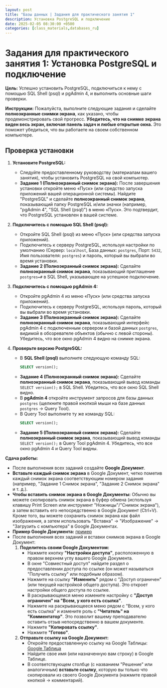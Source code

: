 ```yaml
---
layout: post
title: "Базы данных | Задания для практического занятия 1"
description: Установка PostgreSQL и подключение
date: 2025-02-05 08:30:00 +0500
categories: [class_materials,databases_ru]
---
```


# Задания для практического занятия 1: Установка PostgreSQL и подключение

**Цель:** Успешно установить PostgreSQL, подключиться к нему с помощью SQL Shell (psql) и pgAdmin 4, и выполнить основные шаги проверки.

**Инструкции:** Пожалуйста, выполните следующие задания и сделайте **полноэкранные снимки экрана**, как указано, чтобы продемонстрировать свой прогресс.  **Убедитесь, что на снимке экрана виден весь экран, включая панель задач и любые открытые окна.** Это поможет убедиться, что вы работаете на своем собственном компьютере.

## Проверка установки

1.  **Установите PostgreSQL:**
    *   Следуйте предоставленному руководству (материалам вашего занятия), чтобы установить PostgreSQL на свой компьютер.
    *   **Задание 1 (Полноэкранный снимок экрана):** После завершения установки откройте меню «Пуск» (или средство запуска приложений вашей операционной системы). Найдите "PostgreSQL" и сделайте **полноэкранный снимок экрана**, показывающий папку PostgreSQL и/или значки (например, "pgAdmin 4", "SQL Shell (psql)") в меню «Пуск». Это подтвердит, что PostgreSQL установлен в вашей системе.

2.  **Подключитесь с помощью SQL Shell (psql):**
    *   Откройте SQL Shell (psql) из меню «Пуск» (или средства запуска приложений).
    *   Подключитесь к серверу PostgreSQL, используя настройки по умолчанию (Сервер: `localhost`, База данных: `postgres`, Порт: `5432`, Имя пользователя: `postgres`) и пароль, который вы выбрали во время установки.
    *   **Задание 2 (Полноэкранный снимок экрана):** Сделайте **полноэкранный снимок экрана**, показывающий приглашение `postgres=#` в SQL Shell, указывающее на успешное подключение.

3.  **Подключитесь с помощью pgAdmin 4:**
    *   Откройте pgAdmin 4 из меню «Пуск» (или средства запуска приложений).
    *   Подключитесь к серверу PostgreSQL, используя пароль, который вы выбрали во время установки.
    *   **Задание 3 (Полноэкранный снимок экрана):** Сделайте **полноэкранный снимок экрана**, показывающий интерфейс pgAdmin 4 с подключенным сервером и базой данных `postgres`, видимой в обозревателе объектов (обычно с левой стороны). Убедитесь, что все окно pgAdmin 4 видно на снимке экрана.

4.  **Проверьте версию PostgreSQL:**
    *   В **SQL Shell (psql)** выполните следующую команду SQL:
        ```sql
        SELECT version();
        ```
    *   **Задание 4 (Полноэкранный снимок экрана):** Сделайте **полноэкранный снимок экрана**, показывающий вывод команды `SELECT version();` в SQL Shell. Убедитесь, что все окно SQL Shell видно.
    *   В **pgAdmin 4** откройте инструмент запросов для базы данных `postgres` (щелкните правой кнопкой мыши на базе данных `postgres` -> Query Tool).
    *   В Query Tool выполните ту же команду SQL:
        ```sql
        SELECT version();
        ```
    *   **Задание 5 (Полноэкранный снимок экрана):** Сделайте **полноэкранный снимок экрана**, показывающий вывод команды `SELECT version();` в Query Tool pgAdmin 4. Убедитесь, что все окно pgAdmin 4 и Query Tool видны.


**Сдача работы:**
*   После выполнения всех заданий создайте **Google Документ**.
*   **Вставьте каждый снимок экрана** в Google Документ, четко пометив каждый снимок экрана соответствующим номером задания (например, "Задание 1 Снимок экрана", "Задание 2 Снимок экрана" и т. д.).
*   **Чтобы вставить снимок экрана в Google Документы:** Обычно вы можете скопировать снимок экрана в буфер обмена (используя клавишу Print Screen или инструмент "Ножницы"/"Снимок экрана"), а затем вставить его непосредственно в Google Документ (Ctrl+V).  Кроме того, вы можете сохранить снимок экрана как файл изображения, а затем использовать "Вставка" -> "Изображение" -> "Загрузить с компьютера" в Google Документах.
*  **Пример Google Документа:** [пример](https://docs.google.com/document/d/1ynMC9SYneneHVpLJf36K83jjNSFCzXFsQQU0zLsd1U0/edit?usp=sharing)
*   После выполнения всех заданий и вставки снимков экрана в Google Документ:
    1.  **Поделитесь своим Google Документом:**
        *   Нажмите кнопку **"Настройки доступа"**, расположенную в правом верхнем углу вашего Google Документа.
        *   В окне "Совместный доступ" найдите раздел о предоставлении доступа по ссылке (он может называться "Получить ссылку" или подобным образом).
        *   Нажмите на ссылку **"Изменить"** рядом с "Доступ ограничен" (или текущей настройкой общего доступа). Это откроет настройки общего доступа по ссылке.
        *   В раскрывающемся меню измените настройку с **"Доступ ограничен" на "Всем, у кого есть ссылка"**.
        *   Нажмите на раскрывающееся меню рядом с "Всем, у кого есть ссылка" и измените роль с **"Читатель" на "Комментатор"**. Это позволит вашему преподавателю оставить отзыв непосредственно в вашем документе.
        *   Нажмите **"Копировать ссылку"**.
        *   Нажмите **"Готово"**.
    2.  **Отправьте ссылку на Google Документ:**
        *   Откройте предоставленную ссылку на Google Таблицы: [Google Таблица](https://docs.google.com/spreadsheets/d/1QGOHyNHHcyDGcHhwq_vayNSItSNLEt_Qc58ZUeXONyo/edit?usp=sharing)
        *   Найдите свое имя (или назначенную вам строку) в Google Таблице.
        *   В соответствующем столбце (с названием "Решение" или аналогичным) **вставьте ссылку**, которую вы только что скопировали из своего Google Документа (нажмите правой кнопкой -> комментарий).
